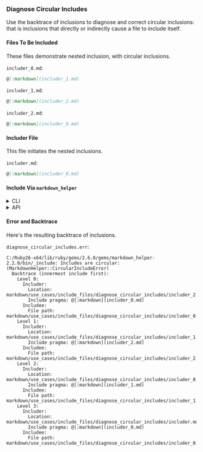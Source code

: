 ### Diagnose Circular Includes

Use the backtrace of inclusions to diagnose and correct circular inclusions:  that is inclusions that directly or indirectly cause a file to include itself.

#### Files To Be Included

These files demonstrate nested inclusion, with circular inclusions.

```includer_0.md```:
```markdown
@[:markdown](includer_1.md)
```

```includer_1.md```:
```markdown
@[:markdown](includer_2.md)
```

```includer_2.md```:
```markdown
@[:markdown](includer_0.md)
```

#### Includer File

This file initiates the nested inclusions.

```includer.md```:
```markdown
@[:markdown](includer_0.md)
```

#### Include Via <code>markdown_helper</code>
<details>
<summary>CLI</summary>

```sh
markdown_helper include --pristine includer.md included.md
```

(Option ```--pristine``` suppresses comment insertion.)
</details>
<details>
<summary>API</summary>

```include.rb```:
```ruby
require 'markdown_helper'

# Option :pristine suppresses comment insertion.
markdown_helper = MarkdownHelper.new(:pristine => true)
markdown_helper.include('includer.md', 'included.md')
```

</details>

#### Error and Backtrace

Here's the resulting backtrace of inclusions.

```diagnose_circular_includes.err```:
```
C:/Ruby26-x64/lib/ruby/gems/2.6.0/gems/markdown_helper-2.2.0/bin/_include: Includes are circular: (MarkdownHelper::CircularIncludeError)
  Backtrace (innermost include first):
    Level 0:
      Includer:
        Location: markdown/use_cases/include_files/diagnose_circular_includes/includer_2.md:0
        Include pragma: @[:markdown](includer_0.md)
      Includee:
        File path: markdown/use_cases/include_files/diagnose_circular_includes/includer_0.md
    Level 1:
      Includer:
        Location: markdown/use_cases/include_files/diagnose_circular_includes/includer_1.md:0
        Include pragma: @[:markdown](includer_2.md)
      Includee:
        File path: markdown/use_cases/include_files/diagnose_circular_includes/includer_2.md
    Level 2:
      Includer:
        Location: markdown/use_cases/include_files/diagnose_circular_includes/includer_0.md:0
        Include pragma: @[:markdown](includer_1.md)
      Includee:
        File path: markdown/use_cases/include_files/diagnose_circular_includes/includer_1.md
    Level 3:
      Includer:
        Location: markdown/use_cases/include_files/diagnose_circular_includes/includer.md:0
        Include pragma: @[:markdown](includer_0.md)
      Includee:
        File path: markdown/use_cases/include_files/diagnose_circular_includes/includer_0.md
```
